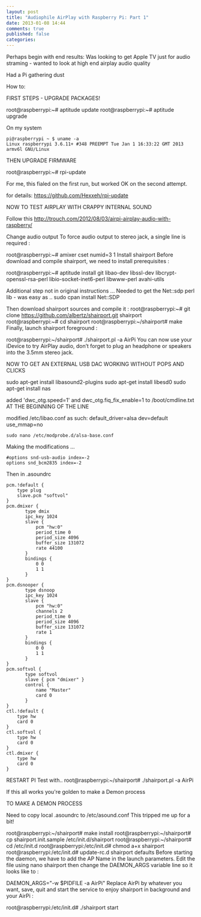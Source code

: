 ```yaml
---
layout: post
title: "Audiophile AirPlay with Raspberry Pi: Part 1"
date: 2013-01-08 14:44
comments: true
published: false
categories: 
---
```


Perhaps begin with end results:
Was looking to get Apple TV just for audio straming - wanted to look at high end airplay audio quality

Had a Pi gathering dust


How to:



FIRST STEPS - UPGRADE PACKAGES!

root@raspberrypi:~# aptitude update
root@raspberrypi:~# aptitude upgrade


On my system 

```
pi@raspberrypi ~ $ uname -a
Linux raspberrypi 3.6.11+ #348 PREEMPT Tue Jan 1 16:33:22 GMT 2013 armv6l GNU/Linux
```



THEN UPGRADE FIRMWARE

root@raspberrypi:~# rpi-update

For me, this fialed on the first run, but worked OK on the second attempt.

for details:
https://github.com/Hexxeh/rpi-update

NOW TO TEST AIRPLAY WITH CRAPPY INTERNAL SOUND

Follow this
http://trouch.com/2012/08/03/airpi-airplay-audio-with-raspberry/

Change audio output
To force audio output to stereo jack, a single line is required :

root@raspberrypi:~# amixer cset numid=3 1
Install shairport
Before download and compile shairport, we need to install prerequisites :

root@raspberrypi:~# aptitude install git libao-dev libssl-dev libcrypt-openssl-rsa-perl libio-socket-inet6-perl libwww-perl avahi-utils

Additional step not in original instructions ...
Needed to get the Net::sdp perl lib - was easy as ..
sudo cpan install Net::SDP


Then download shairport sources and compile it :
root@raspberrypi:~# git clone https://github.com/albertz/shairport.git shairport
root@raspberrypi:~# cd shairport
root@raspberrypi:~/shairport# make
Finally, launch shairport foreground :

root@raspberrypi:~/shairport# ./shairport.pl -a AirPi
You can now use your iDevice to try AirPlay audio, don’t forget to plug an headphone or speakers into the 3.5mm stereo jack.


NOW TO GET AN EXTERNAL USB DAC WORKING WITHOUT POPS AND CLICKS

sudo apt-get install libasound2-plugins
sudo apt-get install libesd0
sudo apt-get install nas

added 'dwc_otg.speed=1' and dwc_otg.fiq_fix_enable=1 to /boot/cmdline.txt AT THE BEGINNING OF THE LINE

modified /etc/libao.conf as such:
default_driver=alsa
dev=default
use_mmap=no


```
sudo nano /etc/modprobe.d/alsa-base.conf 
```

Making the modifications ...

```
#options snd-usb-audio index=-2
options snd_bcm2835 index=-2
```

Then in .asoundrc

```
pcm.!default {
    type plug
    slave.pcm "softvol"
}
pcm.dmixer {
       type dmix
       ipc_key 1024
       slave {
           pcm "hw:0"
           period_time 0
           period_size 4096
           buffer_size 131072
           rate 44100
       }
       bindings {
           0 0
           1 1
       }
}
pcm.dsnooper {
       type dsnoop
       ipc_key 1024
       slave {
           pcm "hw:0"
           channels 2
           period_time 0
           period_size 4096
           buffer_size 131072
           rate 1
       }
       bindings {
           0 0
           1 1
       }
}
pcm.softvol {
       type softvol
       slave { pcm "dmixer" }
       control {
           name "Master"
           card 0
       }
}
ctl.!default {
    type hw
    card 0
}
ctl.softvol {
    type hw
    card 0
}
ctl.dmixer {
    type hw
    card 0
}

```

RESTART PI
Test with..
root@raspberrypi:~/shairport# ./shairport.pl -a AirPi

If this all works you're golden to make a Demon process

TO MAKE A DEMON PROCESS

Need to copy local .asoundrc to /etc/asound.conf
This tripped me up for a bit!

root@raspberrypi:~/shairport# make install
root@raspberrypi:~/shairport# cp shairport.init.sample /etc/init.d/shairport
root@raspberrypi:~/shairport# cd /etc/init.d
root@raspberrypi:/etc/init.d# chmod a+x shairport
root@raspberrypi:/etc/init.d# update-rc.d shairport defaults
Before starting the daemon, we have to add the AP Name in the launch parameters. Edit the file using nano shairport then change the DAEMON_ARGS variable line so it looks like to :

DAEMON_ARGS="-w $PIDFILE -a AirPi"
Replace AirPi by whatever you want, save, quit and start the service to enjoy shairport in background and your AirPi :

root@raspberrypi:/etc/init.d# ./shairport start




